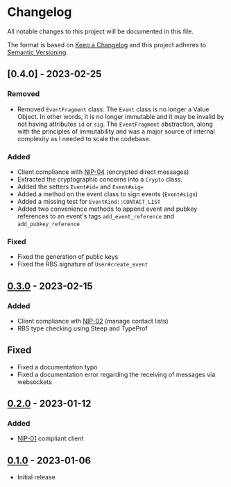 # Changelog
All notable changes to this project will be documented in this file.

The format is based on [Keep a Changelog](http://keepachangelog.com/en/1.0.0/)
and this project adheres to [Semantic Versioning](http://semver.org/spec/v2.0.0.html).

## [0.4.0] - 2023-02-25

### Removed

- Removed `EventFragment` class. The `Event` class is no longer a Value Object. In other words, it is no longer
immutable and it may be invalid by not having attributes `id` or `sig`. The `EventFragment` abstraction, along with the
principles of immutability and was a major source of internal complexity as I needed to scale the codebase.

### Added

- Client compliance with [NIP-04](https://github.com/nostr-protocol/nips/blob/master/04.md) (encrypted direct messages)
- Extracted the cryptographic concerns into a `Crypto` class.
- Added the setters `Event#id=` and `Event#sig=`
- Added a method on the event class to sign events (`Event#sign`)
- Added a missing test for `EventKind::CONTACT_LIST`
- Added two convenience methods to append event and pubkey references to an event's tags `add_event_reference` and
`add_pubkey_reference`

### Fixed

- Fixed the generation of public keys
- Fixed the RBS signature of `User#create_event`

## [0.3.0] - 2023-02-15

### Added

- Client compliance wth [NIP-02](https://github.com/nostr-protocol/nips/blob/master/02.md) (manage contact lists)
- RBS type checking using Steep and TypeProf

## Fixed

- Fixed a documentation typo
- Fixed a documentation error regarding the receiving of messages via websockets

## [0.2.0] - 2023-01-12

### Added

- [NIP-01](https://github.com/nostr-protocol/nips/blob/master/01.md) compliant client

## [0.1.0] - 2023-01-06

- Initial release

[0.3.0]: https://github.com/wilsonsilva/nostr/compare/v0.2.0...v0.3.0
[0.2.0]: https://github.com/wilsonsilva/nostr/compare/v0.1.0...v0.2.0
[0.1.0]: https://github.com/wilsonsilva/nostr/compare/7fded5...v0.1.0

